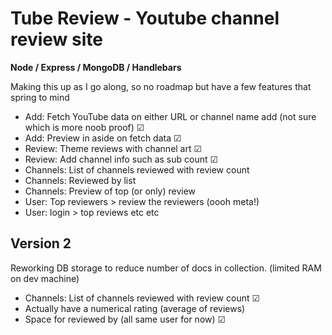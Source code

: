 # Tube Review - Youtube channel review site

**Node / Express / MongoDB / Handlebars**

Making this up as I go along, so no roadmap but have a few features that spring to mind

- Add: Fetch YouTube data on either URL or channel name add (not sure which is more noob proof) &#9745;
- Add: Preview in aside on fetch data &#9745;
- Review: Theme reviews with channel art &#9745;
- Review: Add channel info such as sub count &#9745;
- Channels: List of channels reviewed with review count
- Channels: Reviewed by list
- Channels: Preview of top (or only) review
- User: Top reviewers > review the reviewers (oooh meta!)
- User: login > top reviews etc etc

## Version 2

Reworking DB storage to reduce number of docs in collection. (limited RAM on dev machine)

- Channels: List of channels reviewed with review count &#9745;
- Actually have a numerical rating (average of reviews)
- Space for reviewed by (all same user for now) &#9745;
